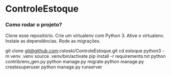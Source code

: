 # ControleEstoque

### Como rodar o projeto?
Clone esse repositório.
Crie um virtualenv com Python 3.
Ative o virtualenv.
Instale as dependências.
Rode as migrações.

git clone git@github.com:cstoski/ControleEstoque.git
cd estoque
python3 -m venv .venv
source .venv/bin/activate
pip install -r requirements.txt
python contrib/env_gen.py
python manage.py migrate
python manage.py createsuperuser
python manage.py runserver